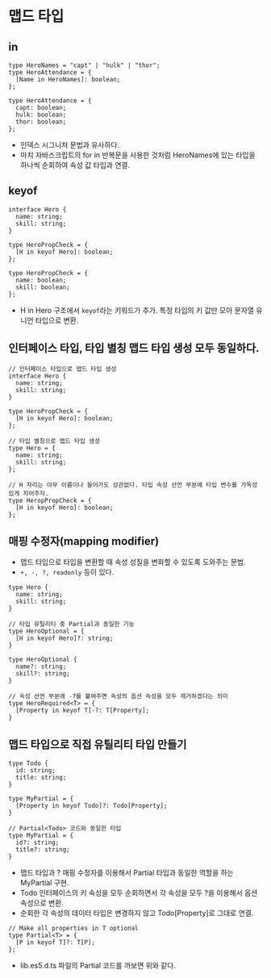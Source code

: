 # 맵드 타입

## in

```tsx
type HeroNames = "capt" | "hulk" | "thor";
type HeroAttendance = {
  [Name in HeroNames]: boolean;
};

type HeroAttendance = {
  capt: boolean;
  hulk: boolean;
  thor: boolean;
};
```

- 인덱스 시그니처 문법과 유사하다.
- 마치 자바스크립트의 for in 반복문을 사용한 것처럼 HeroNames에 있는 타입을 하나씩 순회하여 속성 값 타입과 연결.

## keyof

```tsx
interface Hero {
  name: string;
  skill: string;
}

type HeroPropCheck = {
  [H in keyof Hero]: boolean;
};

type HeroPropCheck = {
  name: boolean;
  skill: boolean;
};
```

- H in Hero 구조에서 `keyof`라는 키워드가 추가. 특정 타입의 키 값만 모아 문자열 유니언 타입으로 변환.

## 인터페이스 타입, 타입 별칭 맵드 타입 생성 모두 동일하다.

```tsx
// 인터페이스 타입으로 맵드 타입 생성
interface Hero {
  name: string;
  skill: string;
}

type HeroPropCheck = {
  [H in keyof Hero]: boolean;
};

// 타입 별칭으로 맵드 타입 생성
type Hero = {
  name: string;
  skill: string;
};

// H 자리는 아무 이름이나 들어가도 상관없다. 타입 속성 선언 부분에 타입 변수를 가독성있게 지어주자.
type HeropPropCheck = {
  [H in keyof Hero]: boolean;
};
```

## 매핑 수정자(mapping modifier)

- 맵드 타입으로 타입을 변환할 때 속성 성질을 변화할 수 있도록 도와주는 문법.
- `+, -, ?, readonly` 등이 있다.

```tsx
type Hero {
  name: string;
  skill: string;
}

// 타입 유틸리티 중 Partial과 동일한 기능
type HeroOptional = {
  [H in keyof Hero]?: string;
}

type HeroOptional {
  name?: string;
  skill?: string;
}

// 속성 선언 부분에 -?를 붙여주면 속성의 옵션 속성을 모두 제거하겠다는 의미
type HeroRequired<T> = {
  [Property in keyof T]-?: T[Property];
}
```

## 맵드 타입으로 직접 유틸리티 타입 만들기

```tsx
type Todo {
  id: string;
  title: string;
}

type MyPartial = {
  [Property in keyof Todo]?: Todo[Property];
}

// Partial<Todo> 코드와 동일한 타입
type MyPartial = {
  id?: string;
  title?: string;
}
```

- 맵드 타입과 ? 매핑 수정자를 이용해서 Partial 타입과 동일한 역할을 하는 MyPartial 구현.
- Todo 인터페이스의 키 속성을 모두 순회하면서 각 속성을 모두 ?을 이용해서 옵션 속성으로 변환.
- 순회한 각 속성의 데이터 타입은 변경하지 않고 Todo[Property]로 그대로 연결.

```tsx
// Make all properties in T optional
type Partial<T> = {
  [P in keyof T]?: T[P];
};
```

- lib.es5.d.ts 파일의 Partial 코드를 까보면 위와 같다.